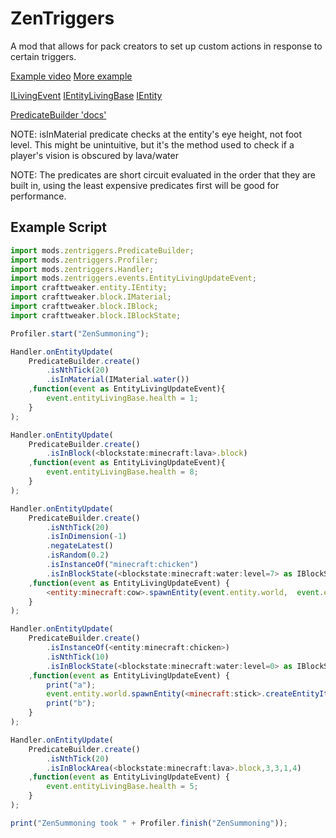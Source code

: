 # ZenTriggers
A mod that allows for pack creators to set up custom actions in response to certain triggers.

[Example video](https://streamable.com/ce27v)
[More example](https://streamable.com/zb9d9)

[ILivingEvent](https://github.com/CraftTweaker/CraftTweaker/blob/1.12/CraftTweaker2-API/src/main/java/crafttweaker/api/event/ILivingEvent.java)
[IEntityLivingBase](https://github.com/CraftTweaker/CraftTweaker/blob/1.12/CraftTweaker2-API/src/main/java/crafttweaker/api/entity/IEntityLivingBase.java)
[IEntity](https://github.com/CraftTweaker/CraftTweaker/blob/1.12/CraftTweaker2-API/src/main/java/crafttweaker/api/entity/IEntity.java)

[PredicateBuilder 'docs'](https://github.com/TeamDman/ZenTriggers/blob/master/src/main/java/zentriggers/zentriggers/PredicateBuilder.java)

NOTE: isInMaterial predicate checks at the entity's eye height, not foot level. This might be unintuitive, but it's the method used to check if a player's vision is obscured by lava/water

NOTE: The predicates are short circuit evaluated in the order that they are built in, using the least expensive predicates first will be good for performance.
## Example Script
```JavaScript
import mods.zentriggers.PredicateBuilder;
import mods.zentriggers.Profiler;
import mods.zentriggers.Handler;
import mods.zentriggers.events.EntityLivingUpdateEvent;
import crafttweaker.entity.IEntity;
import crafttweaker.block.IMaterial;
import crafttweaker.block.IBlock;
import crafttweaker.block.IBlockState;

Profiler.start("ZenSummoning");

Handler.onEntityUpdate(
    PredicateBuilder.create()
        .isNthTick(20)
        .isInMaterial(IMaterial.water())
    ,function(event as EntityLivingUpdateEvent){
        event.entityLivingBase.health = 1;
    }
);

Handler.onEntityUpdate(
    PredicateBuilder.create()
        .isInBlock(<blockstate:minecraft:lava>.block)
    ,function(event as EntityLivingUpdateEvent){
        event.entityLivingBase.health = 8;
    }
);

Handler.onEntityUpdate(
    PredicateBuilder.create()
        .isNthTick(20)
        .isInDimension(-1)
        .negateLatest()
        .isRandom(0.2)
        .isInstanceOf("minecraft:chicken")
        .isInBlockState(<blockstate:minecraft:water:level=7> as IBlockState)
    ,function(event as EntityLivingUpdateEvent) {
        <entity:minecraft:cow>.spawnEntity(event.entity.world,  event.entity.position);
    }
);

Handler.onEntityUpdate(
    PredicateBuilder.create()
        .isInstanceOf(<entity:minecraft:chicken>)
        .isNthTick(10)
        .isInBlockState(<blockstate:minecraft:water:level=0> as IBlockState)
    ,function(event as EntityLivingUpdateEvent) {
        print("a");
        event.entity.world.spawnEntity(<minecraft:stick>.createEntityItem(event.entity.world,  event.entity.position));
        print("b");
    }
);

Handler.onEntityUpdate(
    PredicateBuilder.create()
        .isNthTick(20)
        .isInBlockArea(<blockstate:minecraft:lava>.block,3,3,1,4)
    ,function(event as EntityLivingUpdateEvent) {
        event.entityLivingBase.health = 5;
    }
);

print("ZenSummoning took " + Profiler.finish("ZenSummoning"));


```
